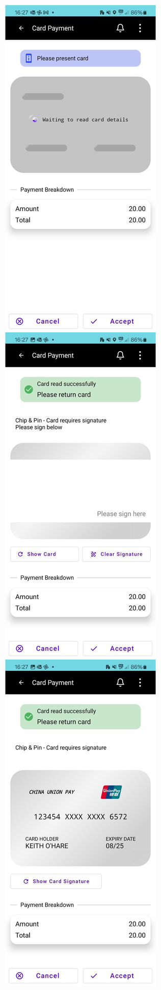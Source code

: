 ![](Screenshot_20240216_162714_SalesTestApp.jpg)
![](Screenshot_20240216_162720_SalesTestApp.jpg)
![](Screenshot_20240216_162725_SalesTestApp.jpg)
